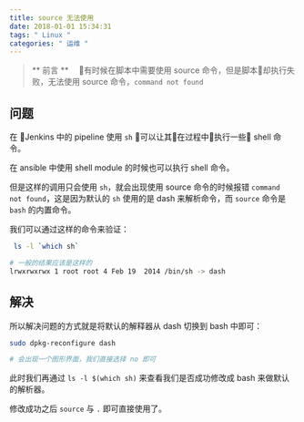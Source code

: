 ```yaml
---
title: source 无法使用
date: 2018-01-01 15:34:31
tags: " Linux "
categories: " 运维 "
---
```


> ** 前言 **
　有时候在脚本中需要使用 source 命令，但是脚本却执行失败，无法使用 source 命令，`command not found`

## 问题

在 Jenkins 中的 pipeline 使用 `sh` 可以让其在过程中执行一些 shell 命令。

在 ansible 中使用 shell module 的时候也可以执行 shell 命令。

但是这样的调用只会使用 `sh`，就会出现使用 source 命令的时候报错 `command not found`，这是因为默认的 `sh` 使用的是 dash 来解析命令，而 `source` 命令是 `bash` 的内置命令。

我们可以通过这样的命令来验证：

```bash
 ls -l `which sh`

# 一般的结果应该是这样的
lrwxrwxrwx 1 root root 4 Feb 19  2014 /bin/sh -> dash
```

## 解决

所以解决问题的方式就是将默认的解释器从 dash 切换到 bash 中即可：

```bash
sudo dpkg-reconfigure dash

# 会出现一个图形界面，我们直接选择 no 即可
```

此时我们再通过 `ls -l $(which sh)` 来查看我们是否成功修改成 bash 来做默认的解析器。

修改成功之后 `source` 与 `.` 即可直接使用了。